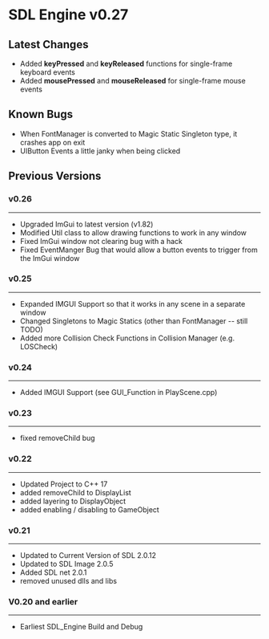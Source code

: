 # SDL Engine v0.27

Latest Changes
---------------
- Added **keyPressed** and **keyReleased** functions for single-frame keyboard events 
- Added **mousePressed** and **mouseReleased** for single-frame mouse events

Known Bugs
---------------
- When FontManager is converted to Magic Static Singleton type, it crashes app on exit
- UIButton Events a little janky when being clicked

## Previous Versions

### v0.26
---------------
- Upgraded ImGui to latest version (v1.82)
- Modified Util class to allow drawing functions to work in any window
- Fixed ImGui window not clearing bug with a hack
- Fixed EventManger Bug that would allow a button events to trigger from the ImGui window

### v0.25
---------------
- Expanded IMGUI Support so that it works in any scene in a separate window
- Changed Singletons to Magic Statics (other than FontManager -- still TODO)
- Added more Collision Check Functions in Collision Manager (e.g. LOSCheck)

### v0.24
---------------
- Added IMGUI Support (see GUI_Function in PlayScene.cpp)

### v0.23
-----
- fixed removeChild bug

### v0.22
-----
- Updated Project to C++ 17
- added removeChild to DisplayList
- added layering to DisplayObject
- added enabling / disabling to GameObject

### v0.21
-----
- Updated to Current Version of SDL 2.0.12
- Updated to SDL Image 2.0.5
- Added SDL net 2.0.1
- removed unused dlls and libs

### V0.20 and earlier
-----------------
- Earliest SDL_Engine Build and Debug
